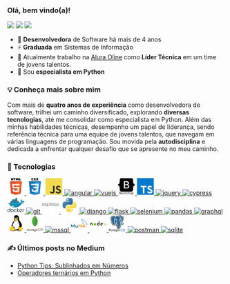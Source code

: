 ### Olá, bem vindo(a)!

[<img src="https://img.shields.io/badge/nadiaaoliverr-0A66C2?style=flat-square&logo=linkedin&logoColor=white" />](https://www.linkedin.com/in/nadiaaoliverr/)
[<img src="https://img.shields.io/badge/nadiaaoliverr-000000?style=flat-square&logo=Medium&logoColor=white" />](https://medium.com/@nadiaaoliverr)
[<img src="https://img.shields.io/badge/nadiaaoliverr@gmail.com-EA4335?style=flat-square&logo=Gmail&logoColor=white" />](mailto:nadiaaoliverr@gmail.com)

- 🤿 **Desenvolvedora** de Software há mais de 4 anos
- ⚡ **Graduada** em Sistemas de Informação
- 🔭 Atualmente trabalho na [Alura Oline](https://www.alura.com.br/) como **Líder Técnica** em um time de jovens talentos.
- 🌱 Sou **especialista em Python**

### :bulb: Conheça mais sobre mim

Com mais de **quatro anos de experiência** como desenvolvedora de software, trilhei um caminho diversificado, explorando **diversas tecnologias**, até me consolidar como especialista em Python. Além das minhas habilidades técnicas, desempenho um papel de liderança, sendo referência técnica para uma equipe de jovens talentos, que navegam em várias linguagens de programação. Sou movida pela **autodisciplina** e dedicada a enfrentar qualquer desafio que se apresente no meu caminho.

### :rocket: Tecnologias 
<p align="left"> 
        <a href="https://www.w3.org/html/" target="_blank">
                <img src="https://raw.githubusercontent.com/devicons/devicon/master/icons/html5/html5-original-wordmark.svg" alt="html5" width="40" height="40"/> 
        </a>
        <a href="https://www.w3schools.com/css/" target="_blank">
                <img src="https://raw.githubusercontent.com/devicons/devicon/master/icons/css3/css3-original-wordmark.svg" alt="css3" width="40" height="40"/> 
        </a>
        <a href="https://developer.mozilla.org/en-US/docs/Web/JavaScript" target="_blank">
                <img src="https://raw.githubusercontent.com/devicons/devicon/master/icons/javascript/javascript-original.svg" alt="javascript" width="40" height="40"/>
        </a>
        <a href="https://angular.io" target="_blank">
                <img src="https://angular.io/assets/images/logos/angular/angular.svg" alt="angular" width="40" height="40" />
        </a> 
        <a href="https://vuejs.org/" target="_blank">
                <img src="https://vuejs.org/logo.svg" alt="vuejs" width="40" height="40" />
        </a> 
        <a href="https://getbootstrap.com" target="_blank"> 
                <img src="https://raw.githubusercontent.com/devicons/devicon/master/icons/bootstrap/bootstrap-plain-wordmark.svg" alt="bootstrap" width="40" height="40" /> 
        </a> 
        <a href="https://www.typescriptlang.org/" target="_blank"> 
                <img src="https://raw.githubusercontent.com/devicons/devicon/master/icons/typescript/typescript-original.svg" alt="typescript" width="40" height="40" /> 
        </a>
        <a href="https://jquery.com/" target="_blank"> 
                <img src="https://w7.pngwing.com/pngs/1004/13/png-transparent-jquery-hd-logo.png" alt="jquery" width="40" height="40" /> 
        </a>
        <a href="https://www.cypress.io" target="_blank"> 
                <img src="https://raw.githubusercontent.com/simple-icons/simple-icons/6e46ec1fc23b60c8fd0d2f2ff46db82e16dbd75f/icons/cypress.svg" alt="cypress" width="40" height="40"> 
        </a>
        <a href="https://www.docker.com/" target="_blank">
                <img src="https://raw.githubusercontent.com/devicons/devicon/master/icons/docker/docker-original-wordmark.svg" alt="docker" width="40" height="40" />
        </a> 
        <a href="https://git-scm.com/" target="_blank"> 
                <img src="https://www.vectorlogo.zone/logos/git-scm/git-scm-icon.svg" alt="git" width="40" height="40" />
        </a>
        <a href="https://expressjs.com" target="_blank"> 
                <img src="https://raw.githubusercontent.com/devicons/devicon/master/icons/express/express-original-wordmark.svg" alt="express" width="40" height="40" /> 
        </a> 
        <a href="https://www.python.org" target="_blank">
                <img src="https://raw.githubusercontent.com/devicons/devicon/master/icons/python/python-original.svg" alt="python" width="40" height="40" />
        </a>
         <a href="https://www.djangoproject.com/" target="_blank">
                <img src="https://static.djangoproject.com/img/logos/django-logo-negative.1d528e2cb5fb.png" alt="django" width="45" height="20" />
        </a>
        <a href="https://flask.palletsprojects.com/" target="_blank">
                <img src="https://www.vectorlogo.zone/logos/pocoo_flask/pocoo_flask-icon.svg" alt="flask" width="40" height="40" />
        </a> 
        <a href="https://www.selenium.dev" target="_blank">
                <img src="https://raw.githubusercontent.com/detain/svg-logos/780f25886640cef088af994181646db2f6b1a3f8/svg/selenium-logo.svg" alt="selenium" width="40" height="40" />
        </a>
         <a href="https://pandas.pydata.org/" target="_blank">
                <img src="https://upload.wikimedia.org/wikipedia/commons/thumb/e/ed/Pandas_logo.svg/1280px-Pandas_logo.svg.png" alt="pandas"
            width="40" height="20" /> 
        </a>
        <a href="https://graphql.org" target="_blank">
                <img src="https://www.vectorlogo.zone/logos/graphql/graphql-icon.svg" alt="graphql" width="40" height="40" />
        </a> 
        <a href="https://www.linux.org/" target="_blank">
                <img src="https://raw.githubusercontent.com/devicons/devicon/master/icons/linux/linux-original.svg" alt="linux"
            width="40" height="40" /> 
        </a>
        <a href="https://www.mongodb.com/" target="_blank"> 
                <img src="https://raw.githubusercontent.com/devicons/devicon/master/icons/mongodb/mongodb-original-wordmark.svg" alt="mongodb" width="40" height="40" /> 
        </a> 
        <a href="https://www.microsoft.com/en-us/sql-server" target="_blank"> 
                <img src="https://www.svgrepo.com/show/303229/microsoft-sql-server-logo.svg" alt="mssql"
            width="40" height="40" /> 
        </a>
        <a href="https://www.mysql.com/" target="_blank">
                <img src="https://raw.githubusercontent.com/devicons/devicon/master/icons/mysql/mysql-original-wordmark.svg"
            alt="mysql" width="40" height="40" /> 
        </a> 
        <a href="https://nodejs.org" target="_blank">
                <img src="https://raw.githubusercontent.com/devicons/devicon/master/icons/nodejs/nodejs-original-wordmark.svg"
            alt="nodejs" width="40" height="40" /> 
        </a>
        <a href="https://www.postgresql.org" target="_blank">
                <img src="https://raw.githubusercontent.com/devicons/devicon/master/icons/postgresql/postgresql-original-wordmark.svg" alt="postgresql" width="40" height="40" />
        </a>
        <a href="https://postman.com" target="_blank">
                <img src="https://www.vectorlogo.zone/logos/getpostman/getpostman-icon.svg" alt="postman" width="40"
            height="40" />
        </a> 
        <a href="https://www.sqlite.org/" target="_blank">
                <img src="https://www.vectorlogo.zone/logos/sqlite/sqlite-icon.svg" alt="sqlite" width="40" height="40" />
        </a>        
 </p>


### ✍️ Últimos posts no Medium 

- [Python Tips: Sublinhados em Números](https://medium.com/@nadiaaoliverr/python-tips-sublinhados-em-n%C3%BAmeros-3b754a6e21af)
- [Operadores ternários em Python](https://medium.com/@nadiaaoliverr/operadores-tern%C3%A1rios-em-python-1dbb4880de7b)